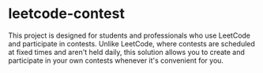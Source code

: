 # leetcode-contest
This project is designed for students and professionals who use LeetCode and participate in contests. Unlike LeetCode, where contests are scheduled at fixed times and aren't held daily, this solution allows you to create and participate in your own contests whenever it's convenient for you.
